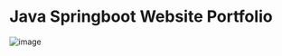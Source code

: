 # Java Springboot Website Portfolio

![image](https://github.com/user-attachments/assets/d96ac5f1-b47f-4780-8a11-b52f712716fc)
